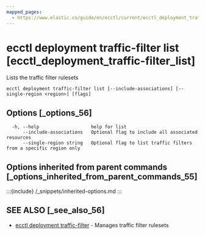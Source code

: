 ```yaml
---
mapped_pages:
  - https://www.elastic.co/guide/en/ecctl/current/ecctl_deployment_traffic-filter_list.html
---
```


# ecctl deployment traffic-filter list [ecctl_deployment_traffic-filter_list]

Lists the traffic filter rulesets

```
ecctl deployment traffic-filter list [--include-associations] [--single-region <region>] [flags]
```


## Options [_options_56]

```
  -h, --help                   help for list
      --include-associations   Optional flag to include all associated resources
      --single-region string   Optional flag to list traffic filters from a specific region only
```


## Options inherited from parent commands [_options_inherited_from_parent_commands_55]

:::{include} /_snippets/inherited-options.md
:::


## SEE ALSO [_see_also_56]

* [ecctl deployment traffic-filter](/reference/ecctl_deployment_traffic-filter.md)	 - Manages traffic filter rulesets

